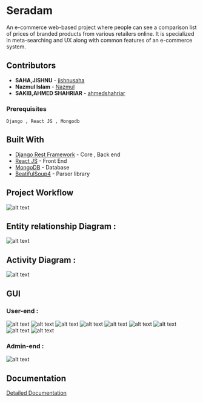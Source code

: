 # Seradam

An e-commerce web-based project where people can see a comparison list of prices of branded products from various retailers online. 
It is specialized in meta-searching and UX along with common features of an e-commerce system.


## Contributors
* **SAHA,JISHNU**   - [jishnusaha](https://github.com/jishnusaha)
* **Nazmul Islam**  - [Nazmul](https://github.com/NazmulAiub18)
* **SAKIB,AHMED SHAHRIAR**  - [ahmedshahriar](https://github.com/ahmedshahriar)

### Prerequisites

```
Django , React JS , Mongodb
```
## Built With

* [Django Rest Framework](https://www.django-rest-framework.org/) - Core , Back end
* [React JS](https://reactjs.org/) - Front End
* [MongoDB](https://www.mongodb.com/) - Database
* [BeatifulSoup4](https://pypi.org/project/beautifulsoup4/) - Parser library

## Project Workflow

![alt text](https://github.com/ahmedshahriar/Seradam/blob/master/ss/Resources/workflow.png "Workflow")

## Entity relationship Diagram :
![alt text](https://github.com/ahmedshahriar/Seradam/blob/master/ss/Resources/er_diagram.png "ER Diagram")

## Activity Diagram :
![alt text](https://github.com/ahmedshahriar/Seradam/blob/master/ss/Resources/notification_flow.png "Notification flow activity")

## GUI
### User-end :
![alt text](https://github.com/ahmedshahriar/Seradam/blob/master/ss/1.png "Landing Page")
![alt text](https://github.com/ahmedshahriar/Seradam/blob/master/ss/2.png "Search result Page")
![alt text](https://github.com/ahmedshahriar/Seradam/blob/master/ss/7.png "Sign up pop-up")
![alt text](https://github.com/ahmedshahriar/Seradam/blob/master/ss/8.png "Sign in pop-up")
![alt text](https://github.com/ahmedshahriar/Seradam/blob/master/ss/9.png "Info section")
![alt text](https://github.com/ahmedshahriar/Seradam/blob/master/ss/10.png "More photos section")
![alt text](https://github.com/ahmedshahriar/Seradam/blob/master/ss/11.png "Deals section")
![alt text](https://github.com/ahmedshahriar/Seradam/blob/master/ss/14.png "Wishlist UI")
![alt text](https://github.com/ahmedshahriar/Seradam/blob/master/ss/15.png "Notification")

### Admin-end :
![alt text](https://github.com/ahmedshahriar/Seradam/blob/master/ss/admin/1.png "Admin Panel")

## Documentation
[Detailed Documentation](https://github.com/ahmedshahriar/Seradam/blob/master/SERADAM_DOC.pdf "Serdam Doc")
